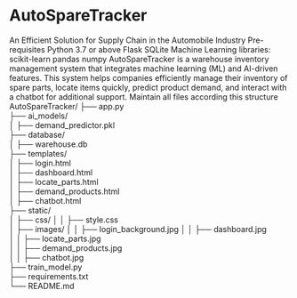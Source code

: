# AutoSpareTracker
An Efficient Solution for Supply Chain in the Automobile Industry
Pre-requisites
Python 3.7 or above
Flask
SQLite
Machine Learning libraries:
scikit-learn
pandas
numpy
AutoSpareTracker is a warehouse inventory management system that integrates machine learning (ML) and AI-driven features. This system helps companies efficiently manage their inventory of spare parts, locate items quickly, predict product demand, and interact with a chatbot for additional support.
Maintain all files according this structure
AutoSpareTracker/
├── app.py                       
├── ai_models/                  
│   ├── demand_predictor.pkl     
├── database/                   
│   ├── warehouse.db             
├── templates/                  
│   ├── login.html               
│   ├── dashboard.html           
│   ├── locate_parts.html        
│   ├── demand_products.html     
│   ├── chatbot.html             
├── static/                      
│   ├── css/
│   │   ├── style.css            
│   ├── images/
│   │   ├── login_background.jpg 
│   │   ├── dashboard.jpg        
│   │   ├── locate_parts.jpg     
│   │   ├── demand_products.jpg  
│   │   ├── chatbot.jpg          
├── train_model.py              
├── requirements.txt             
└── README.md                    
